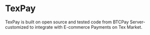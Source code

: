 # TexPay
TexPay is built on open source and tested code from BTCPay Server-customized to integrate with E-commerce Payments on Tex Market.

